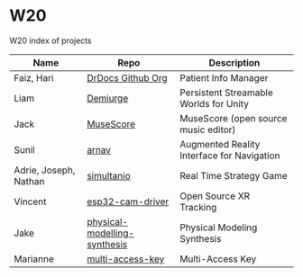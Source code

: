 # W20
W20 index of projects

| Name | Repo | Description|
|------|------|------------|
| Faiz, Hari | [DrDocs Github Org](https://github.com/DrDocx) | Patient Info Manager |
| Liam | [Demiurge](https://github.com/CCS-1L-F19/Demiurge) | Persistent Streamable Worlds for Unity  |
| Jack | [MuseScore](https://github.com/CCS-1L-F19/MuseScore) | MuseScore (open source music editor)|
| Sunil | [arnav](https://github.com/CCS-1L-F19/arnav) | Augmented Reality Interface for Navigation|
| Adrie, Joseph, Nathan  | [simultanio](https://github.com/CCS-1L-F19/simultanio) | Real Time Strategy Game |
| Vincent | [esp32-cam-driver](https://github.com/argus-xr/esp32-cam-driver) | Open Source XR Tracking|
| Jake | [physical-modelling-synthesis](https://github.com/CCS-1L-F19/physical-modelling-synthesis) | Physical Modeling Synthesis|
| Marianne | [multi-access-key](https://github.com/CCS-1L-F19/multi-access-key) | Multi-Access Key | 
